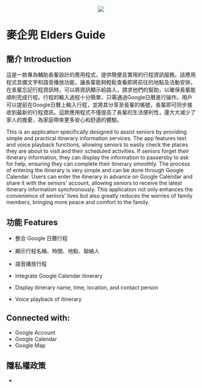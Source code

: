 <p align="center">
  <img src="https://github.com/user-attachments/assets/09ee76d7-1dfd-4251-9f98-1d630ed0c9ff">
</p>

# 麥企兜 Elders Guide 


## 簡介 Introduction

這是一款專為輔助長輩設計的應用程式，提供簡便且實用的行程資訊服務。該應用程式具備文字和語音播放功能，讓長輩能夠輕鬆查看即將前往的地點及活動安排。在長輩忘記行程資訊時，可以將資訊顯示給路人，請求他們的幫助，以確保長輩能順利完成行程。行程的輸入過程十分簡單，只需通過Google日曆進行操作。用戶可以提前在Google日曆上輸入行程，並將其分享至長輩的帳號，長輩即可同步接收到最新的行程資訊。這款應用程式不僅提高了長輩的生活便利性，還大大減少了家人的擔憂，為家庭帶來更多安心和舒適的體驗。

This is an application specifically designed to assist seniors by providing simple and practical itinerary information services. The app features text and voice playback functions, allowing seniors to easily check the places they are about to visit and their scheduled activities. If seniors forget their itinerary information, they can display the information to passersby to ask for help, ensuring they can complete their itinerary smoothly. The process of entering the itinerary is very simple and can be done through Google Calendar. Users can enter the itinerary in advance on Google Calendar and share it with the seniors' account, allowing seniors to receive the latest itinerary information synchronously. This application not only enhances the convenience of seniors' lives but also greatly reduces the worries of family members, bringing more peace and comfort to the family. 

## 功能 Features
- 整合 Google 日曆行程
- 顯示行程名稱、時間、地點、聯絡人
- 語音播放行程 

- Integrate Google Calendar itinerary
- Display itinerary name, time, location, and contact person
- Voice playback of itinerary

## Connected with: 
- Google Account
- Google Calendar
- Google Map

## 隱私權政策
- 
